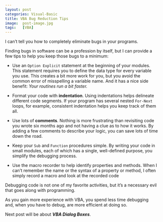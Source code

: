 ```yaml
---
layout: post
categories: Visual-Basic
title: VBA Bug Reduction Tips
image:  post-image.jpg
tags:   [VBA]
---
```


I can’t tell you how to completely eliminate bugs in your programs. 

Finding bugs in software can be a profession by itself, but I can provide a few tips to help you keep those bugs to a minimum:

* Use an `Option Explicit` statement at the beginning of your modules. This statement requires you to define the data type for every variable you use. This creates a bit more work for you, but you avoid the common error of misspelling a variable name. And it has a nice side benefit: *Your routines run a bit faster.*

* Format your code with **indentation**. Using indentations helps delineate different code segments. If your program has several nested `For-Next` loops, for example, consistent indentation helps you keep track of them all.

* Use lots of **comments**. Nothing is more frustrating than revisiting code you wrote six months ago and not having a clue as to how it works. By adding a few comments to describe your logic, you can save lots of time down the road.

* Keep your `Sub` and `Function` procedures simple. By writing your code in small modules, each of which has a single, well-defined purpose, you simplify the debugging process.

* Use the macro recorder to help identify properties and methods. When I can’t remember the name or the syntax of a property or method, I often simply record a macro and look at the recorded code

Debugging code is not one of my favorite activities, but it’s a necessary evil that goes along with programming. 

As you gain more experience with VBA, you spend less time debugging and, when you have to debug, are more efficient at doing so.

Next post will be about ***VBA Dialog Boxes***.

